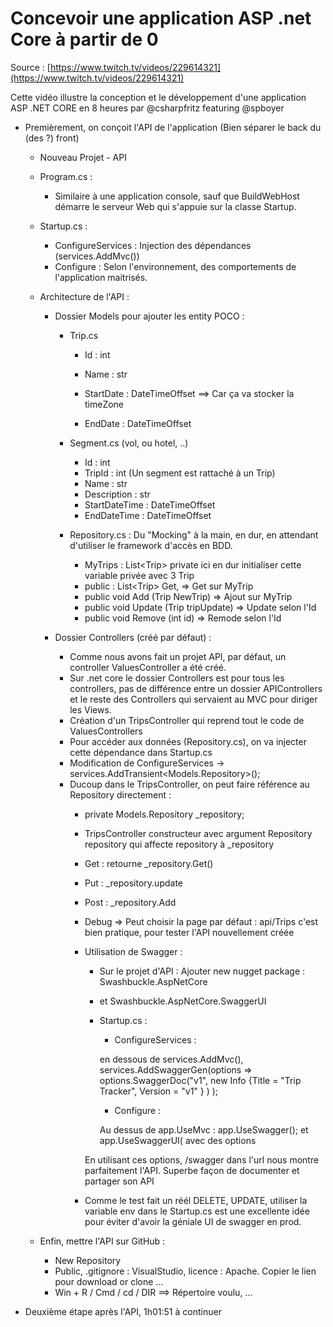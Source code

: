 # Concevoir une application ASP .net Core à partir de 0

Source : [https://www.twitch.tv/videos/229614321](https://www.twitch.tv/videos/229614321)

Cette vidéo illustre la conception et le développement d'une application ASP .NET CORE en 8 heures par @csharpfritz featuring @spboyer

* Premièrement, on conçoit l'API de l'application \(Bien séparer le back du \(des ?\) front\)

  * Nouveau Projet - API
  * Program.cs :
    * Similaire à une application console, sauf que BuildWebHost démarre le serveur Web qui s'appuie sur la classe Startup.
  * Startup.cs :
    * ConfigureServices : Injection des dépendances \(services.AddMvc\(\)\)
    * Configure : Selon l'environnement, des comportements de l'application maitrisés.
  * Architecture de l'API :

    * Dossier Models pour ajouter les entity POCO :

      * Trip.cs

        * Id : int
        * Name : str
        * StartDate : DateTimeOffset ==&gt; Car ça va stocker la timeZone

        * EndDate : DateTimeOffset

      * Segment.cs \(vol, ou hotel, ..\)

        * Id : int
        * TripId : int \(Un segment est rattaché à un Trip\)
        * Name : str
        * Description : str
        * StartDateTime : DateTimeOffset
        * EndDateTime : DateTimeOffset

      * Repository.cs : Du "Mocking" à la main, en dur, en attendant d'utiliser le framework d'accès en BDD.

        * MyTrips : List&lt;Trip&gt; private ici en dur initialiser cette variable privée avec 3 Trip
        * public : List&lt;Trip&gt; Get, =&gt; Get sur MyTrip
        * public void Add \(Trip NewTrip\) =&gt; Ajout sur MyTrip
        * public void Update \(Trip tripUpdate\) =&gt; Update selon l'Id
        * public void Remove \(int id\) =&gt; Remode selon l'Id

    * Dossier Controllers \(créé par défaut\) :

      * Comme nous avons fait un projet API, par défaut, un controller ValuesController a été créé.
      * Sur .net core le dossier Controllers est pour tous les controllers, pas de différence entre un dossier APIControllers et le reste des Controllers qui servaient au MVC pour diriger les Views.
      * Création d'un TripsController qui reprend tout le code de ValuesControllers 
      * Pour accéder aux données \(Repository.cs\), on va injecter cette dépendance dans Startup.cs
      * Modification de ConfigureServices -&gt; services.AddTransient&lt;Models.Repository&gt;\(\);
      * Ducoup dans le TripsController, on peut faire référence au Repository directement :
        * private Models.Repository \_repository; 
        * TripsController constructeur avec argument Repository repository qui affecte repository à \_repository
        * Get : retourne \_repository.Get\(\)
        * Put : \_repository.update
        * Post : \_repository.Add
        * Debug =&gt; Peut choisir la page par défaut : api/Trips c'est bien pratique, pour tester l'API nouvellement créée
        * Utilisation de Swagger :
          * Sur le projet d'API : Ajouter new nugget package : Swashbuckle.AspNetCore
          * et Swashbuckle.AspNetCore.SwaggerUI
          * Startup.cs :
            * ConfigureServices : 

            en dessous de services.AddMvc\(\), 
            services.AddSwaggerGen\(options =&gt; options.SwaggerDoc\("v1", new Info {Title = "Trip Tracker", Version = "v1" } \)
            \);
            * Configure : 

            Au dessus de app.UseMvc : app.UseSwagger\(\); et app.UseSwaggerUI\( avec des options

          En utilisant ces options, /swagger dans l'url nous montre parfaitement l'API. Superbe façon de documenter et partager son API
        * Comme le test fait un réél DELETE, UPDATE, utiliser la variable env dans le Startup.cs est une excellente idée pour éviter d'avoir la géniale UI de swagger en prod.

  * Enfin, mettre l'API sur GitHub :
    * New Repository
    * Public, .gitignore : VisualStudio, licence : Apache. Copier le lien pour download or clone ...
    * Win + R / Cmd / cd / DIR ==&gt; Répertoire voulu, ...

* Deuxième étape après l'API, 1h01:51 à continuer



